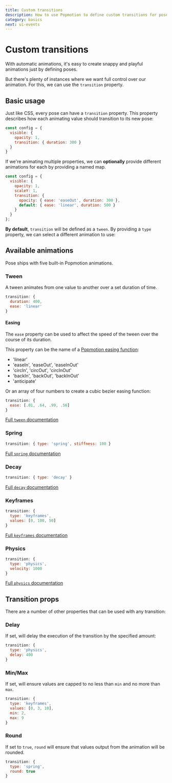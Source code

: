 ```yaml
---
title: Custom transitions
description: How to use Popmotion to define custom transitions for posers
category: basics
next: ui-events
---
```


# Custom transitions

With automatic animations, it's easy to create snappy and playful animations just by defining poses.

But there's plenty of instances where we want full control over our animation. For this, we can use the `transition` property.

<TOC />

## Basic usage

Just like CSS, every pose can have a `transition` property. This property describes how each animating value should transition to its new pose:

```javascript
const config = {
  visible: {
    opacity: 1,
    transition: { duration: 300 }
  }
}
```

If we're animating multiple properties, we can **optionally** provide different animations for each by providing a named map.

```javascript
const config = {
  visible: {
    opacity: 1,
    scaleY: 1,
    transition: {
      opacity: { ease: 'easeOut', duration: 300 },
      default: { ease: 'linear', duration: 500 }
    }
  }
};
```

**By default**, `transition` will be defined as a `tween`. By providing a `type` property, we can select a different animation to use:

## Available animations

Pose ships with five built-in Popmotion animations.

### Tween

A tween animates from one value to another over a set duration of time.

```javascript
transition: {
  duration: 400,
  ease: 'linear'
}
```

#### Easing

The `ease` property can be used to affect the speed of the tween over the course of its duration.

This property can be the name of a [Popmotion easing function](/api/easing):

- 'linear'
- 'easeIn', 'easeOut', 'easeInOut'
- 'circIn', 'circOut', 'circInOut'
- 'backIn', 'backOut', 'backInOut'
- 'anticipate'

Or an array of four numbers to create a cubic bezier easing function:

```javascript
transition: {
  ease: [.01, .64, .99, .56]
}
```

[Full `tween` documentation](/api/tween)

### Spring

```javascript
transition: { type: 'spring', stiffness: 100 }
```

[Full `spring` documentation](/api/spring)

### Decay

```javascript
transition: { type: 'decay' }
```

[Full `decay` documentation](/api/decay)

### Keyframes

```javascript
transition: {
  type: 'keyframes',
  values: [0, 100, 50]
}
```

[Full `keyframes` documentation](/api/keyframes)

### Physics

```javascript
transition: {
  type: 'physics',
  velocity: 1000
}
```

[Full `physics` documentation](/api/physics)

## Transition props

There are a number of other properties that can be used with any transition:

### Delay

If set, will delay the execution of the transition by the specified amount: 

```javascript
transition: {
  type: 'physics',
  delay: 400
}
```

### Min/Max

If set, will ensure values are capped to no less than `min` and no more than `max`.

```javascript
transition: {
  type: 'keyframes',
  values: [0, 3, 10],
  min: 2,
  max: 9
}
```

### Round

If set to `true`, `round` will ensure that values output from the animation will be rounded.

```javascript
transition: {
  type: 'spring',
  round: true
}
```
